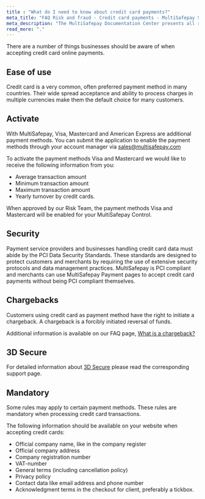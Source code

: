 ```yaml
---
title : "What do I need to know about credit card payments?"
meta_title: "FAQ Risk and fraud - Credit card payments - MultiSafepay Support"
meta_description: "The MultiSafepay Documentation Center presents all relevant information about our Plugins and API. You can also find support pages for Payment Methods, Tools and General Questions as well as the contact details of our Support and Integration Teams."
read_more: "."
---
```

There are a number of things businesses should be aware of when accepting credit card online payments.

## Ease of use
Credit card is a very common, often preferred payment method in many countries. Their wide spread acceptance and ability to process charges in multiple currencies make them the default choice for many customers.

## Activate 
With MultiSafepay, Visa, Mastercard and American Express are additional payment methods. You can submit the application to enable the payment methods through your account manager via <sales@multisafepay.com>

To activate the payment methods Visa and Mastercard we would like to receive the following information from you:

* Average transaction amount
* Minimum transaction amount
* Maximum transaction amount
* Yearly turnover by credit cards.

When approved by our Risk Team, the payment methods Visa and Mastercard will be enabled for your MultiSafepay Control.

## Security
Payment service providers and businesses handling credit card data must abide by the PCI Data Security Standards. These standards are designed to protect customers and merchants by requiring the use of extensive security protocols and data management practices. MultiSafepay is PCI compliant and merchants can use MultiSafepay Payment pages to accept credit card payments without being PCI compliant themselves.

## Chargebacks
Customers using credit card as payment method have the right to initiate a chargeback. A chargeback is a forcibly initiated reversal of funds.

Additional information is available on our FAQ page, [What is a chargeback?](/faq/chargebacks/what-is-a-chargeback/)

## 3D Secure
For detailed information about [3D Secure](/payment-methods/credit-and-debit-cards/american-express/what-is-3d-secure/) please read the corresponding support page.

## Mandatory 
Some rules may apply to certain payment methods. These rules are mandatory when processing credit card transactions.

The following information should be available on your website when accepting credit cards:

* Official company name, like in the company register
* Official company address
* Company registration number 
* VAT-number 
* General terms (including cancellation policy)
* Privacy policy 
* Contact data like email address and phone number 
* Acknowledgment terms in the checkout for client, preferably a tickbox.


